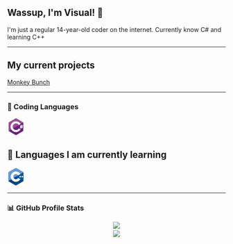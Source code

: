 ## Wassup, I'm Visual! 👋  
I'm just a regular 14-year-old coder on the internet.
Currently know C# and learning C++

---

## My current projects
[Monkey Bunch](https://meta.com/experiences/)

---

### 🧠 Coding Languages
<a href="https://www.w3schools.com/cs/" target="_blank" rel="noreferrer">
  <img src="https://raw.githubusercontent.com/devicons/devicon/master/icons/csharp/csharp-original.svg" alt="C#" width="40" height="40" />
</a>

## 🧠 Languages I am currently learning
<a href="https://www.w3schools.com/cpp/" target="_blank" rel="noreferrer">
  <img src="https://raw.githubusercontent.com/devicons/devicon/master/icons/cplusplus/cplusplus-original.svg" alt="C++" width="40" height="40" />
</a>

---

### 📊 GitHub Profile Stats
<p align="center">
  <a href="https://github.com/anuraghazra/github-readme-stats">
    <img height="170" src="https://github-readme-stats.vercel.app/api/top-langs?username=VisualarCoder&layout=compact&langs_count=8" />
  </a>
  <br/>
  <a href="https://github.com/anuraghazra/github-readme-stats">
    <img height="180" src="https://github-readme-stats.vercel.app/api?username=VisualarCoder&show_icons=true&theme=default" />
  </a>
</p>
